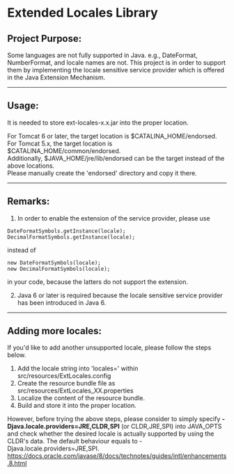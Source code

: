 # Extended Locales Library

## Project Purpose:

Some languages are not fully supported in Java. e.g., DateFormat, NumberFormat, and locale names are not. This project is in order to support them by implementing the locale sensitive service provider which is offered in the Java Extension Mechanism.


----------------------------------------------------------------------------------------------------
## Usage:

It is needed to store ext-locales-x.x.jar into the proper location.

For Tomcat 6 or later, the target location is $CATALINA_HOME/endorsed.  
For Tomcat 5.x, the target location is $CATALINA_HOME/common/endorsed.  
Additionally, $JAVA_HOME/jre/lib/endorsed can be the target instead of the above locations.  
Please manually create the 'endorsed' directory and copy it there.


----------------------------------------------------------------------------------------------------
## Remarks:

1. In order to enable the extension of the service provider, please use
```
DateFormatSymbols.getInstance(locale);
DecimalFormatSymbols.getInstance(locale);
```
instead of  
```
new DateFormatSymbols(locale);
new DecimalFormatSymbols(locale);
```
in your code, because the latters do not support the extension.  

2. Java 6 or later is required because the locale sensitive service provider has been introduced in Java 6.


----------------------------------------------------------------------------------------------------
## Adding more locales:

If you'd like to add another unsupported locale, please follow the steps below.

1. Add the locale string into 'locales=' within src/resources/ExtLocales.config
2. Create the resource bundle file as src/resources/ExtLocales_XX.properties
3. Localize the content of the resource bundle.
4. Build and store it into the proper location.

However, before trying the above steps, please consider to simply specify **-Djava.locale.providers=JRE,CLDR,SPI** (or CLDR,JRE,SPI) into JAVA_OPTS and check whether the desired locale is actually supported by using the CLDR's data. The default behaviour equals to -Djava.locale.providers=JRE,SPI.  
https://docs.oracle.com/javase/8/docs/technotes/guides/intl/enhancements.8.html
